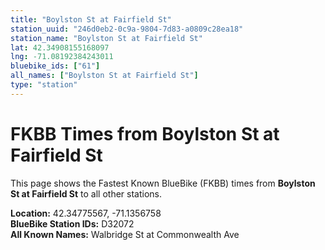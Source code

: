 ```yaml
---
title: "Boylston St at Fairfield St"
station_uuid: "246d0eb2-0c9a-9804-7d83-a0809c28ea18"
station_name: "Boylston St at Fairfield St"
lat: 42.34908155168097
lng: -71.08192384243011
bluebike_ids: ["61"]
all_names: ["Boylston St at Fairfield St"]
type: "station"
---
```


# FKBB Times from Boylston St at Fairfield St

This page shows the Fastest Known BlueBike (FKBB) times from **Boylston St at Fairfield St** to all other stations.

**Location:** 42.34775567, -71.1356758  
**BlueBike Station IDs:** D32072  
**All Known Names:** Walbridge St at Commonwealth Ave

